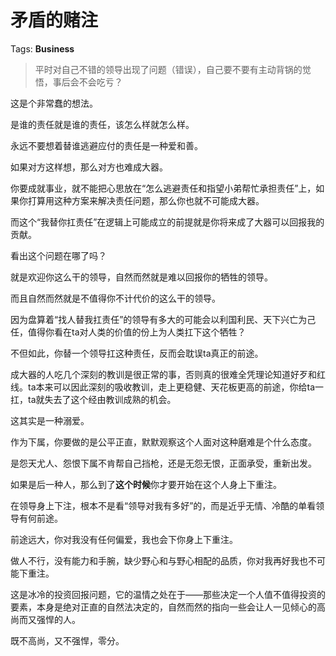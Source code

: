 # 矛盾的赌注

Tags: **Business**

> 平时对自己不错的领导出现了问题（错误），自己要不要有主动背锅的觉悟，事后会不会吃亏？



这是个非常蠢的想法。

是谁的责任就是谁的责任，该怎么样就怎么样。

永远不要想着替谁逃避应付的责任是一种爱和善。

如果对方这样想，那么对方也难成大器。

你要成就事业，就不能把心思放在“怎么逃避责任和指望小弟帮忙承担责任”上，如果你打算用这种方案来解决责任问题，那么你也就不可能成大器。

而这个“我替你扛责任”在逻辑上可能成立的前提就是你将来成了大器可以回报我的贡献。

看出这个问题在哪了吗？

就是欢迎你这么干的领导，自然而然就是难以回报你的牺牲的领导。

而且自然而然就是不值得你不计代价的这么干的领导。

因为盘算着“找人替我扛责任”的领导有多大的可能会以利国利民、天下兴亡为己任，值得你看在ta对人类的价值的份上为人类扛下这个牺牲？

不但如此，你替一个领导扛这种责任，反而会耽误ta真正的前途。

成大器的人吃几个深刻的教训是很正常的事，否则真的很难全凭理论知道好歹和红线。ta本来可以因此深刻的吸收教训，走上更稳健、天花板更高的前途，你给ta一扛，ta就失去了这个经由教训成熟的机会。

这其实是一种溺爱。

作为下属，你要做的是公平正直，默默观察这个人面对这种磨难是个什么态度。

是怨天尤人、怨恨下属不肯帮自己挡枪，还是无怨无恨，正面承受，重新出发。

如果是后一种人，那么到了**这个时候**你才要开始在这个人身上下重注。

在领导身上下注，根本不是看“领导对我有多好”的，而是近乎无情、冷酷的单看领导有何前途。

前途远大，你对我没有任何偏爱，我也会下你身上下重注。

做人不行，没有能力和手腕，缺少野心和与野心相配的品质，你对我再好我也不可能下重注。

这是冰冷的投资回报问题，它的温情之处在于——那些决定一个人值不值得投资的要素，本身是绝对正直的自然法决定的，自然而然的指向一些会让人一见倾心的高尚而又强悍的人。

既不高尚，又不强悍，零分。



